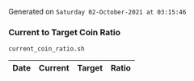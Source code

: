 Generated on `Saturday 02-October-2021 at 03:15:46`

### Current to Target Coin Ratio
`current_coin_ratio.sh`

Date|Current|Target|Ratio
---|---|---|---
